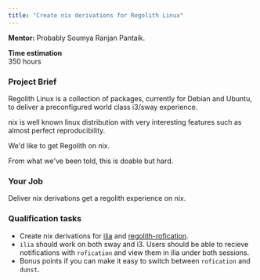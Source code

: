 ```yaml
---
title: "Create nix derivations for Regolith Linux"
---
```


**Mentor:**
Probably Soumya Ranjan Pantaik.

**Time estimation**  
350 hours

### Project Brief
Regolith Linux is a collection of packages, currently for Debian and Ubuntu, to deliver a preconfigured world class i3/sway experience. 

nix is well known linux distribution with very interesting features such as almost perfect reproducibility.

We'd like to get Regolith on nix. 

From what we've been told, this is doable but hard. 

### Your Job

Deliver nix derivations get a regolith experience on nix.

### Qualification tasks

- Create nix derivations for [ilia](https://github.com/regolith-linux/ilia) and [regolith-rofication](https://github.com/regolith-linux/regolith-rofication). 
- `ilia` should work on both sway and i3. Users should be able to recieve notifications with `rofication` and view them in ilia under both sessions.
- Bonus points if you can make it easy to switch between `rofication` and `dunst`.
